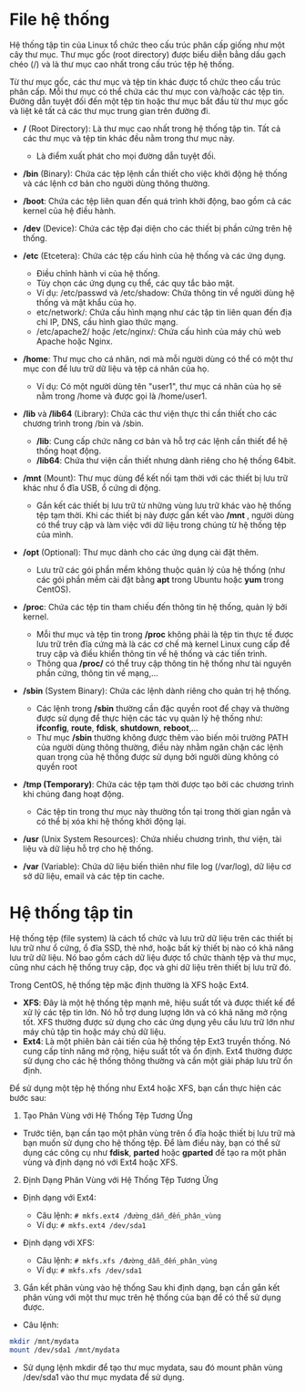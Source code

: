 # File hệ thống 

Hệ thống tập tin của Linux tổ chức theo cấu trúc phân cấp giống như một cây thư mục. Thư mục gốc (root directory) được biểu diễn bằng dấu gạch chéo (/) và là thư mục cao nhất trong cấu trúc tệp hệ thống.

Từ thư mục gốc, các thư mục và tệp tin khác được tổ chức theo cấu trúc phân cấp. Mỗi thư mục có thể chứa các thư mục con và/hoặc các tệp tin. Đường dẫn tuyệt đối đến một tệp tin hoặc thư mục bắt đầu từ thư mục gốc và liệt kê tất cả các thư mục trung gian trên đường đi.

- **/** (Root Directory): Là thư mục cao nhất trong hệ thống tập tin. Tất cả các thư mục và tệp tin khác đều nằm trong thư mục này.
	- Là điểm xuất phát cho mọi đường dẫn tuyệt đối. 

- **/bin** (Binary): Chứa các tệp lệnh cần thiết cho việc khởi động hệ thống và các lệnh cơ bản cho người dùng thông thường.

- **/boot**: Chứa các tệp liên quan đến quá trình khởi động, bao gồm cả các kernel của hệ điều hành.

- **/dev** (Device): Chứa các tệp đại diện cho các thiết bị phần cứng trên hệ thống.

- **/etc** (Etcetera): Chứa các tệp cấu hình của hệ thống và các ứng dụng.
	- Điều chỉnh hành vi của hệ thống. 
	- Tùy chọn các ứng dụng cụ thể, các quy tắc bảo mật.
	- Ví dụ: /etc/passwd và /etc/shadow: Chứa thông tin về người dùng hệ thống và mật khẩu của họ.
	- etc/network/: Chứa cấu hình mạng như các tập tin liên quan đến địa chỉ IP, DNS, cấu hình giao thức mạng.
	- /etc/apache2/ hoặc /etc/nginx/: Chứa cấu hình của máy chủ web Apache hoặc Nginx.


- **/home**: Thư mục cho cá nhân, nơi mà mỗi người dùng có thể có một thư mục con để lưu trữ dữ liệu và tệp cá nhân của họ.
	- Ví dụ: Có một người dùng tên "user1", thư mục cá nhân của họ sẽ nằm trong /home và được gọi là /home/user1. 

- **/lib** và **/lib64** (Library): Chứa các thư viện thực thi cần thiết cho các chương trình trong /bin và /sbin.
	- **/lib**: Cung cấp chức năng cơ bản và hỗ trợ các lệnh cần thiết để hệ thống hoạt động. 
	- **/lib64**: Chứa thư viện cần thiết nhưng dành riêng cho hệ thống 64bit.

- **/mnt** (Mount): Thư mục dùng để kết nối tạm thời với các thiết bị lưu trữ khác như ổ đĩa USB, ổ cứng di động.
	- Gắn kết các thiết bị lưu trữ từ những vùng lưu trữ khác vào hệ thống tệp tạm thời. Khi các thiết bị này được gắn kết vào **/mnt** , người dùng có thể truy cập và làm việc với dữ liệu trong chúng từ hệ thống tệp của mình.

- **/opt** (Optional): Thư mục dành cho các ứng dụng cài đặt thêm.
	- Lưu trữ các gói phần mềm không thuộc quản lý của hệ thống (như các gói phần mềm cài đặt bằng **apt** trong Ubuntu hoặc **yum** trong CentOS).

- **/proc**: Chứa các tệp tin tham chiếu đến thông tin hệ thống, quản lý bởi kernel.
	- Mỗi thư mục và tệp tin trong **/proc** không phải là tệp tin thực tế được lưu trữ trên đĩa cứng mà là các cơ chế mà kernel Linux cung cấp để truy cập và điều khiển thông tin về hệ thống và các tiến trình. 
	- Thông qua **/proc/** có thể truy cập thông tin hệ thống như tài nguyên phần cứng, thông tin về mạng,...

- **/sbin** (System Binary): Chứa các lệnh dành riêng cho quản trị hệ thống.
	- Các lệnh trong **/sbin** thường cần đặc quyền root để chạy và thường được sử dụng để thực hiện các tác vụ quản lý hệ thống như: **ifconfig**, **route**, **fdisk**, **shutdown**, **reboot**,...
	- Thư mục **/sbin** thường không được thêm vào biến môi trường PATH của người dùng thông thường, điều này nhằm ngăn chặn các lệnh quan trọng của hệ thống được sử dụng bởi người dùng không có quyền root

- **/tmp (Temporary)**: Chứa các tệp tạm thời được tạo bởi các chương trình khi chúng đang hoạt động.
	-  Các tệp tin trong thư mục này thường tồn tại trong thời gian ngắn và có thể bị xóa khi hệ thống khởi động lại.

- **/usr** (Unix System Resources): Chứa nhiều chương trình, thư viện, tài liệu và dữ liệu hỗ trợ cho hệ thống.

- **/var** (Variable): Chứa dữ liệu biến thiên như file log (/var/log), dữ liệu cơ sở dữ liệu, email và các tệp tin cache.

# Hệ thống tập tin

Hệ thống tệp (file system) là cách tổ chức và lưu trữ dữ liệu trên các thiết bị lưu trữ như ổ cứng, ổ đĩa SSD, thẻ nhớ, hoặc bất kỳ thiết bị nào có khả năng lưu trữ dữ liệu. Nó bao gồm cách dữ liệu được tổ chức thành tệp và thư mục, cũng như cách hệ thống truy cập, đọc và ghi dữ liệu trên thiết bị lưu trữ đó.

Trong CentOS, hệ thống tệp mặc định thường là XFS hoặc Ext4.
- **XFS**: Đây là một hệ thống tệp mạnh mẽ, hiệu suất tốt và được thiết kế để xử lý các tệp tin lớn. Nó hỗ trợ dung lượng lớn và có khả năng mở rộng tốt. XFS thường được sử dụng cho các ứng dụng yêu cầu lưu trữ lớn như máy chủ tập tin hoặc máy chủ dữ liệu.
- **Ext4**: Là một phiên bản cải tiến của hệ thống tệp Ext3 truyền thống. Nó cung cấp tính năng mở rộng, hiệu suất tốt và ổn định. Ext4 thường được sử dụng cho các hệ thống thông thường và cần một giải pháp lưu trữ ổn định.

Để sử dụng một tệp hệ thống như Ext4 hoặc XFS, bạn cần thực hiện các bước sau:
1. Tạo Phân Vùng với Hệ Thống Tệp Tương Ứng
- Trước tiên, bạn cần tạo một phân vùng trên ổ đĩa hoặc thiết bị lưu trữ mà bạn muốn sử dụng cho hệ thống tệp. Để làm điều này, bạn có thể sử dụng các công cụ như **fdisk**, **parted** hoặc **gparted** để tạo ra một phân vùng và định dạng nó với Ext4 hoặc XFS.
2. Định Dạng Phân Vùng với Hệ Thống Tệp Tương Ứng
- Định dạng với Ext4: 
	- Câu lệnh: `# mkfs.ext4 /đường_dẫn_đến_phân_vùng`
	- Ví dụ: `# mkfs.ext4 /dev/sda1`

- Định dạng với XFS:
	- Câu lệnh: `# mkfs.xfs /đường_dẫn_đến_phân_vùng`
	- Ví dụ: `# mkfs.xfs /dev/sda1`

3. Gắn kết phân vùng vào hệ thống 
Sau khi định dạng, bạn cần gắn kết phân vùng với một thư mục trên hệ thống của bạn để có thể sử dụng được.
- Câu lệnh: 
```sh
mkdir /mnt/mydata
mount /dev/sda1 /mnt/mydata
```
- Sử dụng lệnh mkdir để tạo thư mục mydata, sau đó mount phân vùng /dev/sda1 vào thư mục mydata để sử dụng. 